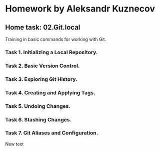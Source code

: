 # Homework by Aleksandr Kuznecov
## Home task: 02.Git.local
Training in basic commands for working with Git.

### Task 1. Initializing a Local Repository.
### Task 2. Basic Version Control.
### Task 3. Exploring Git History.
### Task 4. Creating and Applying Tags.
### Task 5. Undoing Changes.
### Task 6. Stashing Changes.
### Task 7. Git Aliases and Configuration.

New text
